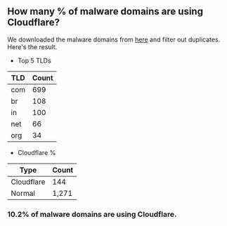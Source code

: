 ## How many % of malware domains are using Cloudflare?


We downloaded the malware domains from [here](https://urlhaus.abuse.ch) and filter out duplicates.
Here's the result.


[//]: # (start replacement)


- Top 5 TLDs

| TLD | Count |
| --- | --- |
| com | 699 |
| br | 108 |
| in | 100 |
| net | 66 |
| org | 34 |


- Cloudflare %

| Type | Count |
| --- | --- |
| Cloudflare | 144 |
| Normal | 1,271 |


### 10.2% of malware domains are using Cloudflare.